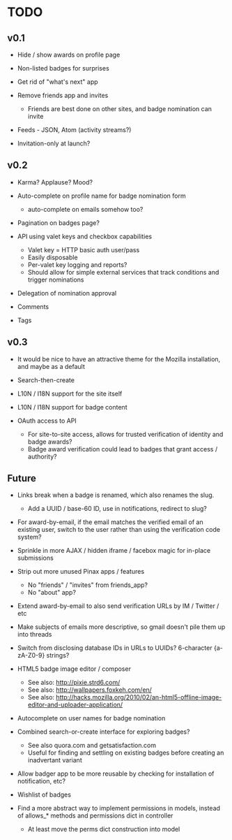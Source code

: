# TODO

## v0.1

* Hide / show awards on profile page

* Non-listed badges for surprises

* Get rid of "what's next" app

* Remove friends app and invites
    * Friends are best done on other sites, and badge nomination can invite

* Feeds - JSON, Atom (activity streams?)

* Invitation-only at launch?

## v0.2

* Karma? Applause? Mood?

* Auto-complete on profile name for badge nomination form
    * auto-complete on emails somehow too?

* Pagination on badges page?

* API using valet keys and checkbox capabilities
    * Valet key = HTTP basic auth user/pass
    * Easily disposable
    * Per-valet key logging and reports?
    * Should allow for simple external services that track conditions and trigger nominations

* Delegation of nomination approval

* Comments

* Tags

## v0.3

* It would be nice to have an attractive theme for the Mozilla installation, and maybe as a default

* Search-then-create

* L10N / I18N support for the site itself

* L10N / I18N support for badge content

* OAuth access to API
    * For site-to-site access, allows for trusted verification of identity and badge awards?
    * Badge award verification could lead to badges that grant access / authority?

## Future

* Links break when a badge is renamed, which also renames the slug.
    * Add a UUID / base-60 ID, use in notifications, redirect to slug?

* For award-by-email, if the email matches the verified email of an existing user, switch to the user rather than using the verification code system?

* Sprinkle in more AJAX / hidden iframe / facebox magic for in-place submissions

* Strip out more unused Pinax apps / features
    * No "friends" / "invites" from friends_app?
    * No "about" app?

* Extend award-by-email to also send verification URLs by IM / Twitter / etc

* Make subjects of emails more descriptive, so gmail doesn't pile them up into threads

* Switch from disclosing database IDs in URLs to UUIDs? 6-character {a-zA-Z0-9} strings?

* HTML5 badge image editor / composer
    * See also: http://pixie.strd6.com/
    * See also: http://wallpapers.foxkeh.com/en/
    * See also: http://hacks.mozilla.org/2010/02/an-html5-offline-image-editor-and-uploader-application/

* Autocomplete on user names for badge nomination

* Combined search-or-create interface for exploring badges?
    * See also quora.com and getsatisfaction.com
    * Useful for finding and settling on existing badges before creating an inadvertant variant

* Allow badger app to be more reusable by checking for installation of notification, etc?

* Wishlist of badges

* Find a more abstract way to implement permissions in models, instead of allows_* methods and permissions dict in controller
    * At least move the perms dict construction into model
